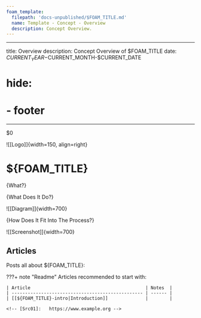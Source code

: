 ```yaml
---
foam_template:
  filepath: 'docs-unpublished/$FOAM_TITLE.md'
  name: Template - Concept - Overview
  description: Concept Overview.
---
```

---
title: Overview
description: Concept Overview of $FOAM_TITLE
date: $CURRENT_YEAR-$CURRENT_MONTH-$CURRENT_DATE
# hide:
  # - footer
---
$0
<!--------------------------------------------------------------->

![[Logo]]{width=150, align=right}
# ${FOAM_TITLE}
{What?}

{What Does It Do?}

![[Diagram]]{width=700}

{How Does It Fit Into The Process?}

![[Screenshot]]{width=700}

<!-- --------------------------------------------------------- -->

<!-- ???+ tip "Good to Know"
    Topics that help in understanding:

    | Topic                                             | Why    |
    | ------------------------------------------------- | ------ |
    | [[algebra-1-intro|Algebra 1]]                     |        | -->

## Articles

Posts all about ${FOAM_TITLE}:

???+ note "Readme"
    Articles recommended to start with:

    | Article                                           | Notes  |
    | ------------------------------------------------- | ------ |
    | [[${FOAM_TITLE}-intro|Introduction]]              |        |

<!-- ???+ abstract "General"
    Specific articles:

    | Article                                           | Notes  |
    | ------------------------------------------------- | ------ |
    | [[${FOAM_TITLE}-glossary|Terms & Definitions]]    |        | -->

<!-- ???+ success "Procedures"
    Logical procedures that are template to implementations.

    | Procedure                                         | Notes  |
    | ---------------------------                       | ------ |
    | [[${FOAM_TITLE}-reboot|Reboot Services]]          |        | -->

<!-- --------------------------------------------------------- -->

<!-- ## Knowledge Base
Human answers & escalations for ${FOAM_TITLE}: -->

<!-- ???+ question "Questions"

    | Question                    | Answer                       |
    | --------------------------- | ---------------------------- |
    |                             | [[Answer#Section]]           | -->

<!-- ???+ failure "Fixable Errors & Issues"

    | Error / Issue               | Fix                          |
    | --------------------------- | ------------------           |
    |                             | [[Answer#Section]]           | -->

<!-- ??? bug "Unresolved Errors & Issues"

    | Error / Issue               | Article / Bug Track          |
    | --------------------------- | ---------------------------- |
    |                             | [[Answer#Section]]           | -->

<!-- ??? info "General References"
    Places to look for more information on ${FOAM_TITLE}

    | Info & Link          | Notes                               |
    | -------------------- | ----------------------------------- |
    | [Textbook][Src01]    |                                     | -->

    <!-- [Src01]:   https://www.example.org -->

<!-- ??? quote "Contacts"
    People or locations relevant to ${FOAM_TITLE}

    | Who & What                  | Why                          |
    | --------------------------- | ---------------------------- |
    |                             |                              | -->

<!-- --------------------------------------------------------- -->

<!-- ## Surrounding Info
Essential context related to ${FOAM_TITLE}: -->

<!-- ???+ info "Change Log"
    Technical and business changes:

    | Change                      | Link                         |
    | --------------------------- | ---------------------------- |
    |                             | [[Answer#Section]]           | -->

<!-- ???+ warning "Context & Postmortems"
    Background information & learnt lessons:

    | Question / Event            | Brief                        |
    | --------------------------- | ---------------------------- |
    |                             | [[Answer#Section]]           | -->

<!-- --------------------------------------------------------- -->

<!-- ## Opinions
{Opinions on subject.} -->

<!-- --------------------------------------------------------- -->

<!-- ???+ example "Implementations"

    | Topic                       | Why                          |
    | --------------------------- | ---------------------------- |
    | [[Implementations-1|Text]]  |                              | -->

<!-- ???+ example "Related Topics"

    | Topic                       | Why                          |
    | --------------------------- | ---------------------------- |
    | [[PARENT]]                  | Logical Concept              | -->

<!--------------------------------------------------------------->

<!-- TO-DO List -->

<!--------------------------------------------------------------->

<!-- <style>
    .md-footer__link--prev {
        display: none
    }
    .md-footer__link--next {
        display: none
    }
</style> -->
